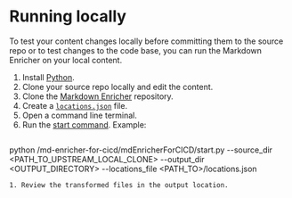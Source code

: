 <!--
# Copyright 2022, 2023 IBM Inc. All rights reserved
# SPDX-License-Identifier: Apache2.0
# Last updated: 2023-04-03
-->

# Running locally
To test your content changes locally before committing them to the source repo or to test changes to the code base, you can run the Markdown Enricher on your local content.

1. Install [Python](https://www.python.org/downloads/).
1. Clone your source repo locally and edit the content.
1. Clone the [Markdown Enricher](https://github.com/IBM/md-enricher-for-cicd) repository.
1. Create a [`locations.json`](setup.md) file. 
1. Open a command line terminal.
1. Run the [start command](setup.md). Example: 
   ```
python <PATH>/md-enricher-for-cicd/mdEnricherForCICD/start.py --source_dir <PATH_TO_UPSTREAM_LOCAL_CLONE> --output_dir <OUTPUT_DIRECTORY> --locations_file <PATH_TO>/locations.json 
```
1. Review the transformed files in the output location.
